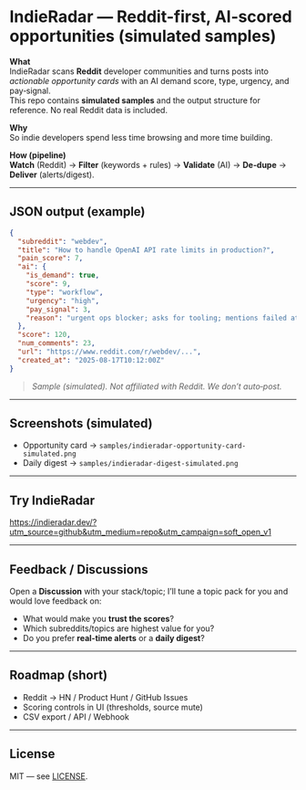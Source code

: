 # IndieRadar — Reddit-first, AI‑scored opportunities (simulated samples)

**What**  
IndieRadar scans **Reddit** developer communities and turns posts into *actionable opportunity cards* with an AI demand score, type, urgency, and pay‑signal.  
This repo contains **simulated samples** and the output structure for reference. No real Reddit data is included.

**Why**  
So indie developers spend less time browsing and more time building.

**How (pipeline)**  
**Watch** (Reddit) → **Filter** (keywords + rules) → **Validate** (AI) → **De‑dupe** → **Deliver** (alerts/digest).

---

## JSON output (example)

```json
{
  "subreddit": "webdev",
  "title": "How to handle OpenAI API rate limits in production?",
  "pain_score": 7,
  "ai": {
    "is_demand": true,
    "score": 9,
    "type": "workflow",
    "urgency": "high",
    "pay_signal": 3,
    "reason": "urgent ops blocker; asks for tooling; mentions failed attempts"
  },
  "score": 120,
  "num_comments": 23,
  "url": "https://www.reddit.com/r/webdev/...",
  "created_at": "2025-08-17T10:12:00Z"
}
```

> *Sample (simulated). Not affiliated with Reddit. We don’t auto‑post.*

---

## Screenshots (simulated)

- Opportunity card → `samples/indieradar-opportunity-card-simulated.png`  
- Daily digest → `samples/indieradar-digest-simulated.png`

---

## Try IndieRadar
https://indieradar.dev/?utm_source=github&utm_medium=repo&utm_campaign=soft_open_v1

---

## Feedback / Discussions
Open a **Discussion** with your stack/topic; I’ll tune a topic pack for you and would love feedback on:
- What would make you **trust the scores**?
- Which subreddits/topics are highest value for you?
- Do you prefer **real‑time alerts** or a **daily digest**?

---

## Roadmap (short)
- Reddit → HN / Product Hunt / GitHub Issues
- Scoring controls in UI (thresholds, source mute)
- CSV export / API / Webhook

---

## License
MIT — see [LICENSE](LICENSE).
